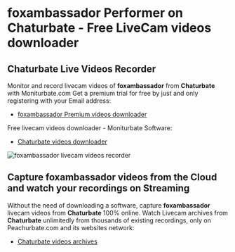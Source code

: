 # foxambassador Performer on Chaturbate - Free LiveCam videos downloader

## Chaturbate Live Videos Recorder

Monitor and record livecam videos of **foxambassador** from **Chaturbate** with Moniturbate.com
Get a premium trial for free by just and only registering with your Email address:
* [foxambassador Premium videos downloader](https://moniturbate.com/request-demo-licence-key.html)

Free livecam videos downloader - Moniturbate Software:
* [Chaturbate videos downloader](https://moniturbate.com/moniturbate-download-software.html)

![foxambassador livecam videos recorder](https://peachurnet.com/templates/moniturbate-software.png)


## Capture foxambassador videos from the Cloud and watch your recordings on Streaming

Without the need of downloading a software, capture **foxambassador** livecam videos from **Chaturbate** 100% online.
Watch Livecam archives from **Chaturbate** unlimitedly from thousands of existing recordings, only on Peachurbate.com and its websites network:
* [Chaturbate videos archives](https://peachurnet.com/)